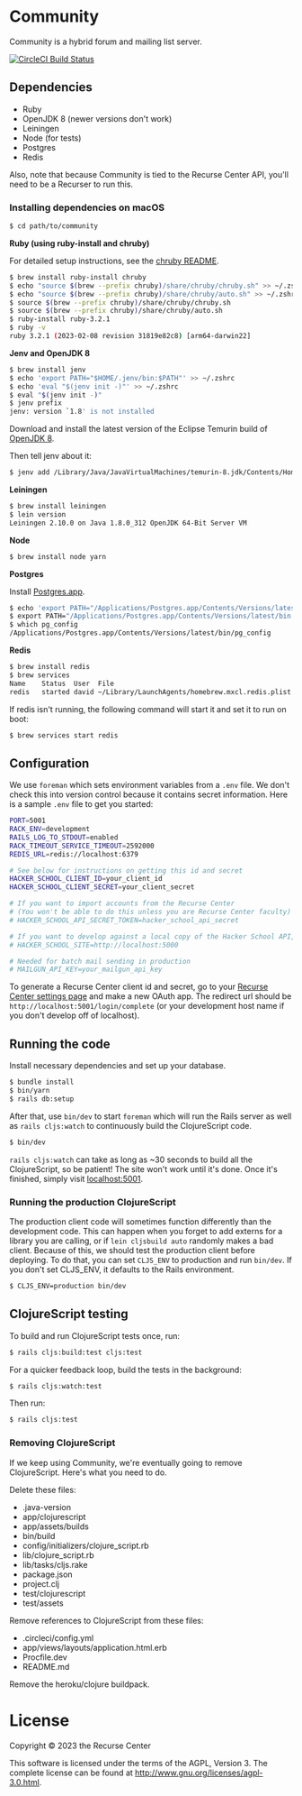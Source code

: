 # Community

Community is a hybrid forum and mailing list server.

[![CircleCI Build Status](https://circleci.com/gh/recursecenter/community.png?circle-token=b21bc07728805b01ea238d0585f7de34dd3b23c3)](https://circleci.com/gh/recursecenter/community)

## Dependencies

- Ruby
- OpenJDK 8 (newer versions don't work)
- Leiningen
- Node (for tests)
- Postgres
- Redis

Also, note that because Community is tied to the Recurse Center API, you'll need to be a Recurser to run this.

### Installing dependencies on macOS

```sh
$ cd path/to/community
```

**Ruby (using ruby-install and chruby)**

For detailed setup instructions, see the [chruby README](https://github.com/postmodern/chruby/blob/master/README.md).

```sh
$ brew install ruby-install chruby
$ echo "source $(brew --prefix chruby)/share/chruby/chruby.sh" >> ~/.zshrc
$ echo "source $(brew --prefix chruby)/share/chruby/auto.sh" >> ~/.zshrc
$ source $(brew --prefix chruby)/share/chruby/chruby.sh
$ source $(brew --prefix chruby)/share/chruby/auto.sh
$ ruby-install ruby-3.2.1
$ ruby -v
ruby 3.2.1 (2023-02-08 revision 31819e82c8) [arm64-darwin22]
```

**Jenv and OpenJDK 8**

```sh
$ brew install jenv
$ echo 'export PATH="$HOME/.jenv/bin:$PATH"' >> ~/.zshrc
$ echo 'eval "$(jenv init -)"' >> ~/.zshrc
$ eval "$(jenv init -)"
$ jenv prefix
jenv: version `1.8' is not installed
```

Download and install the latest version of the Eclipse Temurin build of [OpenJDK 8](https://adoptium.net/temurin/releases/?version=8).

Then tell jenv about it:

```sh
$ jenv add /Library/Java/JavaVirtualMachines/temurin-8.jdk/Contents/Home
```

**Leiningen**

```sh
$ brew install leiningen
$ lein version
Leiningen 2.10.0 on Java 1.8.0_312 OpenJDK 64-Bit Server VM
```

**Node**

```sh
$ brew install node yarn
```

**Postgres**

Install [Postgres.app](http://postgresapp.com/).

```sh
$ echo 'export PATH="/Applications/Postgres.app/Contents/Versions/latest/bin:$PATH"' >> ~/.zshrc
$ export PATH="/Applications/Postgres.app/Contents/Versions/latest/bin:$PATH"
$ which pg_config
/Applications/Postgres.app/Contents/Versions/latest/bin/pg_config
```

**Redis**

```sh
$ brew install redis
$ brew services
Name    Status  User  File
redis   started david ~/Library/LaunchAgents/homebrew.mxcl.redis.plist
```

If redis isn't running, the following command will start it and set it to run on boot:

```sh
$ brew services start redis
```

## Configuration

We use `foreman` which sets environment variables from a `.env` file. We don't
check this into version control because it contains secret information. Here is
a sample `.env` file to get you started:

```sh
PORT=5001
RACK_ENV=development
RAILS_LOG_TO_STDOUT=enabled
RACK_TIMEOUT_SERVICE_TIMEOUT=2592000
REDIS_URL=redis://localhost:6379

# See below for instructions on getting this id and secret
HACKER_SCHOOL_CLIENT_ID=your_client_id
HACKER_SCHOOL_CLIENT_SECRET=your_client_secret

# If you want to import accounts from the Recurse Center
# (You won't be able to do this unless you are Recurse Center faculty)
# HACKER_SCHOOL_API_SECRET_TOKEN=hacker_school_api_secret

# If you want to develop against a local copy of the Hacker School API, add:
# HACKER_SCHOOL_SITE=http://localhost:5000

# Needed for batch mail sending in production
# MAILGUN_API_KEY=your_mailgun_api_key
```

To generate a Recurse Center client id and secret, go to your [Recurse Center settings page](https://www.recurse.com/settings) and make a new OAuth app. The redirect url should be `http://localhost:5001/login/complete` (or your development host name if you don't develop off of localhost).

## Running the code

Install necessary dependencies and set up your database.

```sh
$ bundle install
$ bin/yarn
$ rails db:setup
```

After that, use `bin/dev` to start `foreman` which will run the Rails server as well as `rails cljs:watch` to continuously build the ClojureScript code.

```sh
$ bin/dev
```

`rails cljs:watch` can take as long as ~30 seconds to build all the ClojureScript, so be patient! The site won't work until it's done. Once it's finished, simply visit [localhost:5001](http://localhost:5001/).

### Running the production ClojureScript

The production client code will sometimes function differently than the development code. This can happen when you forget to add externs for a library you are calling, or if `lein cljsbuild auto` randomly makes a bad client. Because of this, we should test the production client before deploying. To do that, you can set `CLJS_ENV` to production and run `bin/dev`. If you don't set CLJS_ENV, it defaults to the Rails environment.

```sh
$ CLJS_ENV=production bin/dev
```

## ClojureScript testing

To build and run ClojureScript tests once, run:

```sh
$ rails cljs:build:test cljs:test
```

For a quicker feedback loop, build the tests in the background:

```sh
$ rails cljs:watch:test
```

Then run:

```sh
$ rails cljs:test
```

### Removing ClojureScript

If we keep using Community, we're eventually going to remove ClojureScript. Here's what you need to do.

Delete these files:

- .java-version
- app/clojurescript
- app/assets/builds
- bin/build
- config/initializers/clojure_script.rb
- lib/clojure_script.rb
- lib/tasks/cljs.rake
- package.json
- project.clj
- test/clojurescript
- test/assets

Remove references to ClojureScript from these files:

- .circleci/config.yml
- app/views/layouts/application.html.erb
- Procfile.dev
- README.md

Remove the heroku/clojure buildpack.

# License

Copyright © 2023 the Recurse Center

This software is licensed under the terms of the AGPL, Version 3. The complete license can be found at http://www.gnu.org/licenses/agpl-3.0.html.
